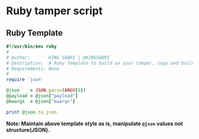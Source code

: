 # Ruby tamper script


## Ruby Template

```ruby
#!/usr/bin/env ruby
#
# Author:       KING SABRI | @KINGSABRI
# Description:  A Ruby Template to build on your tamper, copy and build on me.
# Requirements: None
#
require 'json'

@json    = JSON.parse(ARGV[0])
@payload = @json["payload"]
@kwargs  = @json["kwargs"]

print @json.to_json
```

**Note: Maintain above template style as is, manipulate `@json` values not structure(JSON).**
